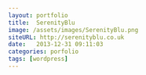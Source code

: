 ```yaml
---
layout: portfolio
title:  SerenityBlu
image: /assets/images/SerenityBlu.png
siteURL: http://serenityblu.co.uk
date:   2013-12-31 09:11:03
categories: porfolio
tags: [wordpress]
---
```


